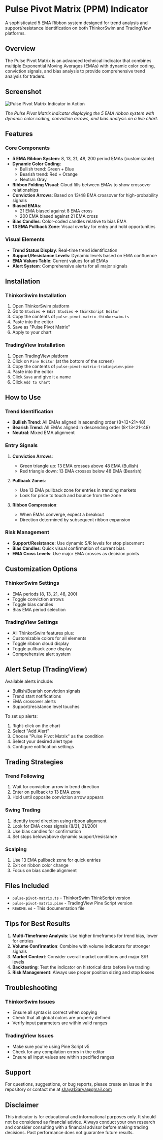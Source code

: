 # Pulse Pivot Matrix (PPM) Indicator
A sophisticated 5 EMA Ribbon system designed for trend analysis and support/resistance identification on both ThinkorSwim and TradingView platforms.

## Overview

The Pulse Pivot Matrix is an advanced technical indicator that combines multiple Exponential Moving Averages (EMAs) with dynamic color coding, conviction signals, and bias analysis to provide comprehensive trend analysis for traders.

## Screenshot

![Pulse Pivot Matrix Indicator in Action](Capture.jpg)

*The Pulse Pivot Matrix indicator displaying the 5 EMA ribbon system with dynamic color coding, conviction arrows, and bias analysis on a live chart.*

## Features

### Core Components

- **5 EMA Ribbon System**: 8, 13, 21, 48, 200 period EMAs (customizable)
- **Dynamic Color Coding**: 
  - Bullish trend: Green + Blue
  - Bearish trend: Red + Orange
  - Neutral: Gray
- **Ribbon Folding Visual**: Cloud fills between EMAs to show crossover relationships
- **Conviction Arrows**: Based on 13/48 EMA crossover for high-probability signals
- **Biased EMAs**: 
  - 21 EMA biased against 8 EMA cross
  - 200 EMA biased against 21 EMA cross
- **Bias Candles**: Color-coded candles relative to bias EMA
- **13 EMA Pullback Zone**: Visual overlay for entry and hold opportunities

### Visual Elements

- **Trend Status Display**: Real-time trend identification
- **Support/Resistance Levels**: Dynamic levels based on EMA confluence
- **EMA Values Table**: Current values for all EMAs
- **Alert System**: Comprehensive alerts for all major signals

## Installation

### ThinkorSwim Installation

1. Open ThinkorSwim platform
2. Go to `Studies` → `Edit Studies` → `thinkScript Editor`
3. Copy the contents of `pulse-pivot-matrix-thinkorswim.ts`
4. Paste into the editor
5. Save as "Pulse Pivot Matrix"
6. Apply to your chart

### TradingView Installation

1. Open TradingView platform
2. Click on `Pine Editor` (at the bottom of the screen)
3. Copy the contents of `pulse-pivot-matrix-tradingview.pine`
4. Paste into the editor
5. Click `Save` and give it a name
6. Click `Add to Chart`

## How to Use

### Trend Identification

- **Bullish Trend**: All EMAs aligned in ascending order (8>13>21>48)
- **Bearish Trend**: All EMAs aligned in descending order (8<13<21<48)
- **Neutral**: Mixed EMA alignment

### Entry Signals

1. **Conviction Arrows**: 
   - Green triangle up: 13 EMA crosses above 48 EMA (Bullish)
   - Red triangle down: 13 EMA crosses below 48 EMA (Bearish)

2. **Pullback Zones**: 
   - Use 13 EMA pullback zone for entries in trending markets
   - Look for price to touch and bounce from the zone

3. **Ribbon Compression**: 
   - When EMAs converge, expect a breakout
   - Direction determined by subsequent ribbon expansion

### Risk Management

- **Support/Resistance**: Use dynamic S/R levels for stop placement
- **Bias Candles**: Quick visual confirmation of current bias
- **EMA Cross Levels**: Use major EMA crosses as decision points

## Customization Options

### ThinkorSwim Settings
- EMA periods (8, 13, 21, 48, 200)
- Toggle conviction arrows
- Toggle bias candles
- Bias EMA period selection

### TradingView Settings
- All ThinkorSwim features plus:
- Customizable colors for all elements
- Toggle ribbon cloud display
- Toggle pullback zone display
- Comprehensive alert system

## Alert Setup (TradingView)

Available alerts include:
- Bullish/Bearish conviction signals
- Trend start notifications
- EMA crossover alerts
- Support/resistance level touches

To set up alerts:
1. Right-click on the chart
2. Select "Add Alert"
3. Choose "Pulse Pivot Matrix" as the condition
4. Select your desired alert type
5. Configure notification settings

## Trading Strategies

### Trend Following
1. Wait for conviction arrow in trend direction
2. Enter on pullback to 13 EMA zone
3. Hold until opposite conviction arrow appears

### Swing Trading
1. Identify trend direction using ribbon alignment
2. Look for EMA cross signals (8/21, 21/200)
3. Use bias candles for confirmation
4. Set stops below/above dynamic support/resistance

### Scalping
1. Use 13 EMA pullback zone for quick entries
2. Exit on ribbon color change
3. Focus on bias candle alignment

## Files Included

- `pulse-pivot-matrix.ts` - ThinkorSwim ThinkScript version
- `pulse-pivot-matrix.pine` - TradingView Pine Script version
- `README.md` - This documentation file

## Tips for Best Results

1. **Multi-Timeframe Analysis**: Use higher timeframes for trend bias, lower for entries
2. **Volume Confirmation**: Combine with volume indicators for stronger signals
3. **Market Context**: Consider overall market conditions and major S/R levels
4. **Backtesting**: Test the indicator on historical data before live trading
5. **Risk Management**: Always use proper position sizing and stop losses

## Troubleshooting

### ThinkorSwim Issues
- Ensure all syntax is correct when copying
- Check that all global colors are properly defined
- Verify input parameters are within valid ranges

### TradingView Issues
- Make sure you're using Pine Script v5
- Check for any compilation errors in the editor
- Ensure all input values are within specified ranges

## Support

For questions, suggestions, or bug reports, please create an issue in the repository or contact me at shaya13arya@gmail.com

## Disclaimer

This indicator is for educational and informational purposes only. It should not be considered as financial advice. Always conduct your own research and consider consulting with a financial advisor before making trading decisions. Past performance does not guarantee future results.
